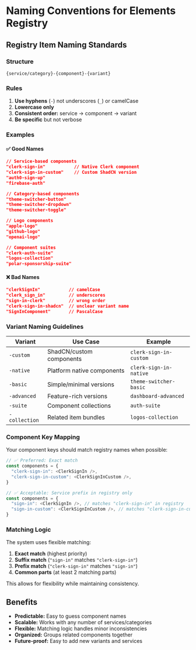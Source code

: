 # Naming Conventions for Elements Registry

## Registry Item Naming Standards

### Structure
```
{service/category}-{component}-{variant}
```

### Rules
1. **Use hyphens** (`-`) not underscores (`_`) or camelCase
2. **Lowercase only** 
3. **Consistent order:** service → component → variant
4. **Be specific** but not verbose

### Examples

#### ✅ Good Names
```json
// Service-based components
"clerk-sign-in"           // Native Clerk component
"clerk-sign-in-custom"    // Custom ShadCN version
"auth0-sign-up"
"firebase-auth"

// Category-based components  
"theme-switcher-button"
"theme-switcher-dropdown"
"theme-switcher-toggle"

// Logo components
"apple-logo"
"github-logo"
"openai-logo"

// Component suites
"clerk-auth-suite"
"logos-collection"
"polar-sponsorship-suite"
```

#### ❌ Bad Names
```json
"clerkSignIn"           // camelCase
"clerk_sign_in"         // underscores
"sign-in-clerk"         // wrong order
"clerk-sign-in-shadcn"  // unclear variant name
"SignInComponent"       // PascalCase
```

### Variant Naming Guidelines

| Variant | Use Case | Example |
|---------|----------|---------|
| `-custom` | ShadCN/custom components | `clerk-sign-in-custom` |
| `-native` | Platform native components | `clerk-sign-in-native` |
| `-basic` | Simple/minimal versions | `theme-switcher-basic` |
| `-advanced` | Feature-rich versions | `dashboard-advanced` |
| `-suite` | Component collections | `auth-suite` |
| `-collection` | Related item bundles | `logos-collection` |

### Component Key Mapping

Your component keys should match registry names when possible:

```typescript
// ✅ Preferred: Exact match
const components = {
  "clerk-sign-in": <ClerkSignIn />,
  "clerk-sign-in-custom": <ClerkSignInCustom />,
}

// ✅ Acceptable: Service prefix in registry only
const components = {
  "sign-in": <ClerkSignIn />, // matches "clerk-sign-in" in registry
  "sign-in-custom": <ClerkSignInCustom />, // matches "clerk-sign-in-custom"
}
```

### Matching Logic

The system uses flexible matching:
1. **Exact match** (highest priority)
2. **Suffix match** (`"sign-in"` matches `"clerk-sign-in"`)
3. **Prefix match** (`"clerk-sign-in"` matches `"sign-in"`)
4. **Common parts** (at least 2 matching parts)

This allows for flexibility while maintaining consistency.

## Benefits

- **Predictable:** Easy to guess component names
- **Scalable:** Works with any number of services/categories
- **Flexible:** Matching logic handles minor inconsistencies
- **Organized:** Groups related components together
- **Future-proof:** Easy to add new variants and services